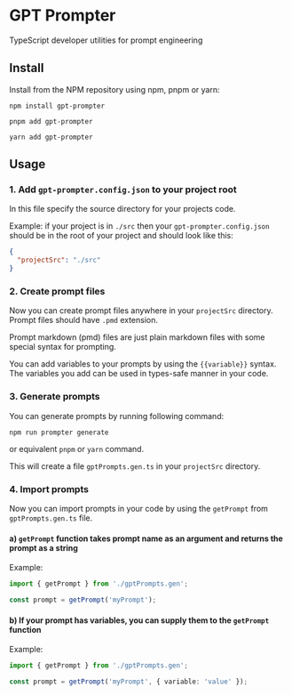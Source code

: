 # GPT Prompter

TypeScript developer utilities for prompt engineering

## Install

Install from the NPM repository using npm, pnpm or yarn:

```shell
npm install gpt-prompter
```

```shell
pnpm add gpt-prompter
```

```shell
yarn add gpt-prompter
```

## Usage

### 1. Add `gpt-prompter.config.json` to your project root

In this file specify the source directory for your projects code.

Example: if your project is in `./src` then your `gpt-prompter.config.json` should be in the root of your project and should look like this:

```json
{
  "projectSrc": "./src"
}
```

### 2. Create prompt files

Now you can create prompt files anywhere in your `projectSrc` directory.
Prompt files should have `.pmd` extension.

Prompt markdown (pmd) files are just plain markdown files with some special syntax for prompting.

You can add variables to your prompts by using the `{{variable}}` syntax.
The variables you add can be used in types-safe manner in your code.

### 3. Generate prompts

You can generate prompts by running following command:

```shell
npm run prompter generate
```

or equivalent `pnpm` or `yarn` command.

This will create a file `gptPrompts.gen.ts` in your `projectSrc` directory.

### 4. Import prompts

Now you can import prompts in your code by using the `getPrompt` from `gptPrompts.gen.ts` file.

#### a) `getPrompt` function takes prompt name as an argument and returns the prompt as a string

Example:

```ts
import { getPrompt } from './gptPrompts.gen';

const prompt = getPrompt('myPrompt');
```

#### b) If your prompt has variables, you can supply them to the `getPrompt` function

Example:

```ts
import { getPrompt } from './gptPrompts.gen';

const prompt = getPrompt('myPrompt', { variable: 'value' });
```
